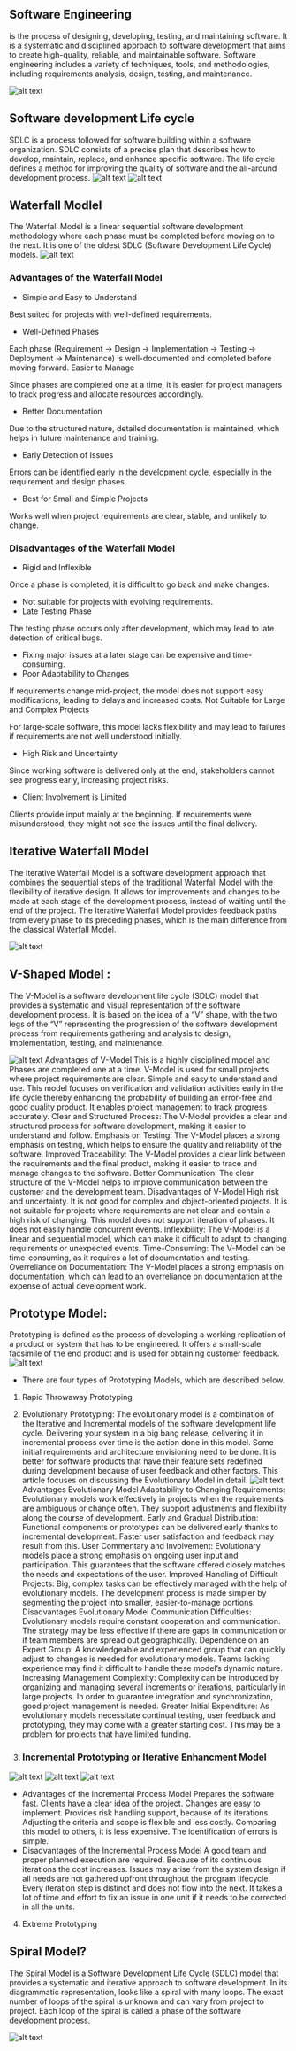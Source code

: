 ## Software Engineering 
is the process of designing, developing, testing, and maintaining software. It is a systematic and disciplined approach to software development that aims to create high-quality, reliable, and maintainable software. Software engineering includes a variety of techniques, tools, and methodologies, including requirements analysis, design, testing, and maintenance.

![alt text](image.png)

## Software development Life cycle 
SDLC is a process followed for software building within a software organization. SDLC consists of a precise plan that describes how to develop, maintain, replace, and enhance specific software. The life cycle defines a method for improving the quality of software and the all-around development process. 
![alt text](image-1.png)
![alt text](image-2.png)

## Waterfall Modlel
The Waterfall Model is a linear sequential software development methodology where each phase must be completed before moving on to the next. It is one of the oldest SDLC (Software Development Life Cycle) models.
![alt text](image-3.png)

### Advantages of the Waterfall Model
- Simple and Easy to Understand

Best suited for projects with well-defined requirements.
- Well-Defined Phases

Each phase (Requirement → Design → Implementation → Testing → Deployment → Maintenance) is well-documented and completed before moving forward.
Easier to Manage

Since phases are completed one at a time, it is easier for project managers to track progress and allocate resources accordingly.
- Better Documentation

Due to the structured nature, detailed documentation is maintained, which helps in future maintenance and training.
- Early Detection of Issues

Errors can be identified early in the development cycle, especially in the requirement and design phases.
- Best for Small and Simple Projects

Works well when project requirements are clear, stable, and unlikely to change.

### Disadvantages of the Waterfall Model
- Rigid and Inflexible

Once a phase is completed, it is difficult to go back and make changes.
- Not suitable for projects with evolving requirements.
- Late Testing Phase

The testing phase occurs only after development, which may lead to late detection of critical bugs.
- Fixing major issues at a later stage can be expensive and time-consuming.
- Poor Adaptability to Changes

If requirements change mid-project, the model does not support easy modifications, leading to delays and increased costs.
Not Suitable for Large and Complex Projects

For large-scale software, this model lacks flexibility and may lead to failures if requirements are not well understood initially.
- High Risk and Uncertainty

Since working software is delivered only at the end, stakeholders cannot see progress early, increasing project risks.
- Client Involvement is Limited

Clients provide input mainly at the beginning. If requirements were misunderstood, they might not see the issues until the final delivery.


## Iterative Waterfall Model
The Iterative Waterfall Model is a software development approach that combines the sequential steps of the traditional Waterfall Model with the flexibility of iterative design. It allows for improvements and changes to be made at each stage of the development process, instead of waiting until the end of the project. The Iterative Waterfall Model provides feedback paths from every phase to its preceding phases, which is the main difference from the classical Waterfall Model. 

![alt text](image-4.png)

## V-Shaped Model : 
The V-Model is a software development life cycle (SDLC) model that provides a systematic and visual representation of the software development process. It is based on the idea of a “V” shape, with the two legs of the “V” representing the progression of the software development process from requirements gathering and analysis to design, implementation, testing, and maintenance.

![alt text](image-5.png)
Advantages of V-Model
This is a highly disciplined model and Phases are completed one at a time.
V-Model is used for small projects where project requirements are clear.
Simple and easy to understand and use.
This model focuses on verification and validation activities early in the life cycle thereby enhancing the probability of building an error-free and good quality product.
It enables project management to track progress accurately.
Clear and Structured Process: The V-Model provides a clear and structured process for software development, making it easier to understand and follow.
Emphasis on Testing: The V-Model places a strong emphasis on testing, which helps to ensure the quality and reliability of the software.
Improved Traceability: The V-Model provides a clear link between the requirements and the final product, making it easier to trace and manage changes to the software.
Better Communication: The clear structure of the V-Model helps to improve communication between the customer and the development team.
Disadvantages of V-Model
High risk and uncertainty.
It is not good for complex and object-oriented projects.
It is not suitable for projects where requirements are not clear and contain a high risk of changing.
This model does not support iteration of phases.
It does not easily handle concurrent events.
Inflexibility: The V-Model is a linear and sequential model, which can make it difficult to adapt to changing requirements or unexpected events.
Time-Consuming: The V-Model can be time-consuming, as it requires a lot of documentation and testing.
Overreliance on Documentation: The V-Model places a strong emphasis on documentation, which can lead to an overreliance on documentation at the expense of actual development work.


## Prototype Model:
Prototyping is defined as the process of developing a working replication of a product or system that has to be engineered. It offers a small-scale facsimile of the end product and is used for obtaining customer feedback.
![alt text](image-6.png)

- There are four types of Prototyping Models, which are described below.

1. Rapid Throwaway Prototyping
2. Evolutionary Prototyping:
The evolutionary model is a combination of the Iterative and Incremental models of the software development life cycle. Delivering your system in a big bang release, delivering it in incremental process over time is the action done in this model. Some initial requirements and architecture envisioning need to be done. It is better for software products that have their feature sets redefined during development because of user feedback and other factors. This article focuses on discussing the Evolutionary Model in detail.
![alt text](image-10.png)
Advantages Evolutionary Model
Adaptability to Changing Requirements: Evolutionary models work effectively in projects when the requirements are ambiguous or change often. They support adjustments and flexibility along the course of development.
Early and Gradual Distribution: Functional components or prototypes can be delivered early thanks to incremental development. Faster user satisfaction and feedback may result from this.
User Commentary and Involvement: Evolutionary models place a strong emphasis on ongoing user input and participation. This guarantees that the software offered closely matches the needs and expectations of the user.
Improved Handling of Difficult Projects: Big, complex tasks can be effectively managed with the help of evolutionary models. The development process is made simpler by segmenting the project into smaller, easier-to-manage portions.
Disadvantages Evolutionary Model
Communication Difficulties: Evolutionary models require constant cooperation and communication. The strategy may be less effective if there are gaps in communication or if team members are spread out geographically.
Dependence on an Expert Group: A knowledgeable and experienced group that can quickly adjust to changes is needed for evolutionary models. Teams lacking experience may find it difficult to handle these model’s dynamic nature.
Increasing Management Complexity: Complexity can be introduced by organizing and managing several increments or iterations, particularly in large projects. In order to guarantee integration and synchronization, good project management is needed.
Greater Initial Expenditure: As evolutionary models necessitate continual testing, user feedback and prototyping, they may come with a greater starting cost. This may be a problem for projects that have limited funding.

3. ### Incremental Prototyping or Iterative Enhancment Model 
![alt text](image-7.png)
![alt text](image-8.png)
![alt text](image-9.png)
- Advantages of the Incremental Process Model
Prepares the software fast.
Clients have a clear idea of the project.
Changes are easy to implement.
Provides risk handling support, because of its iterations.
Adjusting the criteria and scope is flexible and less costly.
Comparing this model to others, it is less expensive.
The identification of errors is simple.
- Disadvantages of the Incremental Process Model
A good team and proper planned execution are required.
Because of its continuous iterations the cost increases.
Issues may arise from the system design if all needs are not gathered upfront throughout the program lifecycle.
Every iteration step is distinct and does not flow into the next.
It takes a lot of time and effort to fix an issue in one unit if it needs to be corrected in all the units.

4. Extreme Prototyping


## Spiral Model?
The Spiral Model is a Software Development Life Cycle (SDLC) model that provides a systematic and iterative approach to software development. In its diagrammatic representation, looks like a spiral with many loops. The exact number of loops of the spiral is unknown and can vary from project to project. Each loop of the spiral is called a phase of the software development process.

![alt text](<Screenshot 2025-03-03 at 7.16.45 PM.png>)